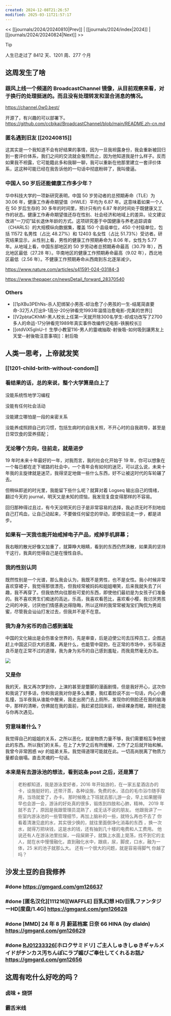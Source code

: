 ```yaml
---
created: 2024-12-08T21:26:57
modified: 2025-03-11T21:57:17
---
```


<< [[journals/2024/20240810|Prev]] | [[journals/2024/index|2024]] | [[journals/2024/20240824|Next]] >>

> [!tip]
  > 人生已走过了 8412 天、1201 周、277 个月

## 这周发生了啥

### 跟风上线一个频道的 BroadcastChannel 镜像，从目前观察来看，对于换行的处理挺迷的。而且没有处理转发和混合消息的情况。

https://channel.0w0.best/

开源了，有兴趣的可以部署下。https://github.com/ccbikai/BroadcastChannel/blob/main/README.zh-cn.md

### 匿名遇到旧友 \[\[20240815]]

这其实是一个我知道不会有好结果的事情，因为一旦我袒露身份，我会重新被回归到一套评价体系，我们之间的交流就会戛然而止，因为他知道我是什么样子。反而如果我不袒露，它可能籍此多和我聊一聊，我可以重新在他那里建立一套评价体系，这这种可能已经在我告诉他的一句话中彻底粉碎了，我叫傻逼。

### 中国人 50 岁后还能健康工作多少年？

华中科技大学的一项新研究表明，中国 50 岁劳动者的总预期寿命（TLE）为 30.06 年，健康工作寿命期望值（HWLE）平均为 6.87 年。这意味着如果一个人在 50 岁后生存的 30 多年的时间里，预计只有约 6.87 年的时间处于既健康又工作的状态。健康工作寿命期望值还存在性别、社会经济和地域上的差异。论文建议改进“一刀切”延长退休年龄的方式。这项研究基于中国健康与养老追踪调查（CHARLS）的大规模纵向数据集，覆盖 150 个县级单位，450 个村级单位，包括 11572 名男性（占比 48.27%）和 12403 名女性（占比 51.73%）受访者。研究结果显示，从性别上看，男性的健康工作预期寿命为 8.06 年，女性为 5.77 年。从地域上看，中国东部地区的 50 岁劳动者总预期寿命最高（30.79 年），西北地区最低（27.28 年）。华南地区的健康工作预期寿命最高（9.02 年），西北地区最低（2.56 年）。不健康工作预期寿命从西南到东北逐渐减少。

https://www.nature.com/articles/s41591-024-03184-3

https://www.thepaper.cn/newsDetail_forward_28370540

### Others

- [[1pXBu3PEhNs-杀人犯绑架小男孩-却治愈了小男孩的一生-结尾简直要命-32万人打出9-1高分-20分钟看完1993年温情治愈电影-完美的世界]]
- [[V2pbtaCKhMI-黑人校长上任第一天就开除300名学生-却成功改写了2700多人的命运-17分钟看完1989年真实事件改编传记电影-铁腕校长]]
- [[otdViX5glnU-忄生學小教室116-男人的靈魂抽取-射後吸-如何吸到讓男友上天堂--射後吸注意事項]]：射后吸

## 人类一思考，上帝就发笑

### [[1201-child-brith-without-condom]]

### 看结果的话，总的来说，整个大学算是白上了

没能系统性地学习编程

没能有任何社会活动

没能建立哪怕是一段的亲密关系

没能养成照顾自己的习惯，包括生病时的自我关照，不开心时的自我疏导，甚至是日常饮食的营养搭配；

### 无论哪个方向，往前走，就是进步

19 年时未来十年最好的一年，对我而言，我的社会化开始于 19 年，你可以想象在一个每日都在走下坡路的社会中，一个青年会有如何的迷茫，可以这么说，未来十年我的主旋律就是迷茫，我得坚定地做一些什么东西，好不让被这时代的车轮碾了去。

但稍纵即逝的时光里，我能留下些什么呢？就算对着 Logseq 输出自己的情绪，翻过今天的 journal，明天又是未知的烦恼，我发现复盘变得那样的不容易。

回归那种得过且过，有今天没明天的日子是非常容易的选择，我必须无时不刻地给自己打鸡血，让自己动起来，不要做任何留恋的举动，即使往前走一步，都是进步。

### 如果有一天我也能开始戒掉电子产品，戒掉手机屏幕；

我右眼的散光好像又加重了，就算睁大眼睛，看到的东西仍然涣散，如果真的坚持干这行，我真的觉得自己是在慢性自杀。

### 我的性别认同

既然性别是一个光谱，那么我会认为，我既不是男性，也不是女性。我小时候非常喜欢穿裙子，我觉得那很漂亮，但我经常被妈妈和姐姐嘲笑，后来我就失去了兴趣，我不再穿了。但我依然向往那些可爱的东西，即使他们最初是为女孩子们准备的。我不喜欢男生们痴迷的高达，乐高，我喜欢看芭比，喜欢看小樱，我讨厌男孩之间的冲突，讨厌他们情感表达得隐晦，所以这样的我常常被淘宝们陶侃为男闺蜜，尽管我会讪讪打发过去，但我并不是不在意。

### 我为身为劣币的自己感到羞耻

中国的文化输出是会伤害全世界的，先是审查，后是迫使公司去压榨员工，企图追赶上中国这只巨大的恶魔，再是什么，也能管中窥豹，在正常的市场中，劣币驱逐良币是在正常不过的道理，我为身为劣币的自己感到羞耻，而我竟然毫无办法。

![](https://x.com/foxshuo/status/1824268338899587494?s=52)

### 又是你

我的天，我又再次梦到你，上演的甚至是蹩脚的漫画剧情，但是我好开心，这次你和我说了好多话，你和我说我对你是多么重要，我红着脸说不出一句话，内心小鹿乱撞，当半夜我从谁能中醒来，我走出房门去上厕所，发现你的侧脸还在我的脑海中，那样的清晰，仿佛就在我的面前，我赶紧捻回床前，继续裸身而眠，期待还能与你再次遇见。

### 穷意味着什么？

我觉得自己的姐姐的关系，之所以恶化，就是物质力量不够，我们需要相互争抢彼此的东西。所以我们的关系，在上了大学之后有所缓解，工作了之后就开始和解。我曾今非常困惑 wjr 的姐弟关系，我觉得道理可能就在此。一切高尚脱离了物质力量都会崩塌。直击灵魂的一句话。

### 本来是有去游泳池的想法，看到这条 post 之后，还是算了

> 老粉都知道，我是游泳爱好者，2016 年开始游的，在一家五星酒店办的卡，设施挺好的，还带汗蒸，各种设施，免费的水，洁白的毛巾浴巾随手取用，当场就爱了，办卡。
那时候晚上下班就去那儿游一会，早上如果醒得早也会游一会，游泳的好处真的很多，锻炼到四肢和心肺，精神。
2019 年就不去了，原因是我跟管理员混熟了，成无话不说的朋友。
他跟我讲了一些室内游泳池的一些管理细节，再加上脑补的一些，就特么再也不去了
你看着清澈见底的水，其实很少换的，就往里面倒净化消毒的东西 ，换一次水，就得万把块钱，这是水的钱，还有抽到几十楼的电费和人工费用。
他说还有人在游泳池里拉屎，一段屎厥子，就飘上水面上晃荡，找不到它的主人，就在水中慢慢融化，直到融化水中，跟痰，尿，脚皮，口水，融为一体，25 米的池子就那么大。
还有一个很大的问题，就是容易得脚气
你越了吗？

## 沙发土豆的自我修养
### #done https://gmgard.com/gm126637
### #done [匿名汉化]\[111216]\[WAFFLE] 巨乳幻想 HD/巨乳ファンタジーHD[度盘/1.4G] https://gmgard.com/gm126628
### #done [MMD] 24 年 8 月 蔚蓝档案 日奈 66 HINA (by dlaldn) https://gmgard.com/gm126629
### #done [RJ01233326](同人音声)[ホロクサミドリ] ご主人しゅきしゅきギャルメイドがチンカス汚ちんぽにラブ媚びご奉仕してくれるお話♪ https://gmgard.com/gm12656

## 这周有吃什么好吃的吗？
### 卤味 + 烧饼
### 霸舌米线
